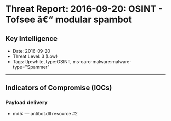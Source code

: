 # Threat Report: 2016-09-20: OSINT - Tofsee â€“ modular spambot


## Key Intelligence
* Date: 2016-09-20
* Threat Level: 3 (Low)
* Tags: tlp:white, type:OSINT, ms-caro-malware:malware-type="Spammer"

---

## Indicators of Compromise (IOCs)
### Payload delivery
* md5: <md5> — antibot.dll resource #2
